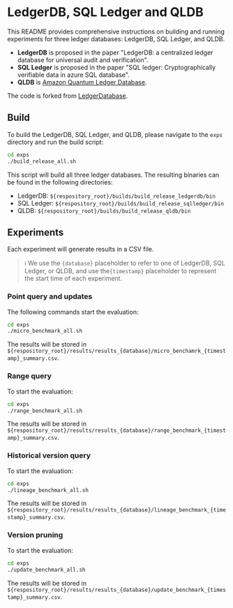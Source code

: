 # LedgerDB, SQL Ledger and QLDB
This README provides comprehensive instructions on building and running experiments for three ledger databases: LedgerDB, SQL Ledger, and QLDB.
- **LedgerDB** is proposed in the paper "LedgerDB: a centralized ledger database for universal audit and verification".
- **SQL Ledger** is proposed in the paper "SQL ledger: Cryptographically verifiable data in azure SQL database".
- **QLDB** is [Amazon Quantum Ledger Database](https://aws.amazon.com/qldb/).

The code is forked from [LedgerDatabase](https://github.com/nusdbsystem/LedgerDatabase).

## Build
To build the LedgerDB, SQL Ledger, and QLDB, please navigate to the `exps` directory and run the build script:
```bash
cd exps
./build_release_all.sh
```
This script will build all three ledger databases. 
The resulting binaries can be found in the following directories:
- LedgerDB: `${respository_root}/builds/build_release_ledgerdb/bin`
- SQL Ledger: `${respository_root}/builds/build_release_sqlledger/bin`
- QLDB: `${respository_root}/builds/build_release_qldb/bin`

## Experiments
Each experiment will generate results in a CSV file. 
> ℹ️ We use the `{database}` placeholder to refer to one of LedgerDB, SQL Ledger, or QLDB, and use  the`{timestamp}` placeholder to represent the start time of each experiment.

### Point query and updates
The following commands start the evaluation:
```bash
cd exps
./micro_benchmark_all.sh 
```
The results will be stored in `${respository_root}/results/results_{database}/micro_benchamrk_{timestamp}_summary.csv`.

### Range query
To start the evaluation:
```bash
cd exps
./range_benchmark_all.sh 
```
The results will be stored in `${respository_root}/results/results_{database}/range_benchmark_{timestamp}_summary.csv`.


### Historical version query
To start the evaluation:
```bash
cd exps
./lineage_benchmark_all.sh 
```
The results will be stored in `${respository_root}/results/results_{database}/lineage_benchmark_{timestamp}_summary.csv`.


### Version pruning
To start the evaluation:
```bash
cd exps
./update_benchmark_all.sh 
```
The results will be stored in `${respository_root}/results/results_{database}/update_benchmark_{timestamp}_summary.csv`.
